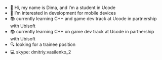 ###
- 👋  Hi, my name is Dima, and I’m a student in Ucode
 - 👀  I’m interested in development for mobile devices
 -  :books: currently learning C++ and game dev track at Ucode in partnership with Ubisoft
 -  :books: currently learning C++ on game dev track at Ucode in partnership with Ubisoft
 - :mag: looking for a trainee position
 - :computer: skype: dmitriy.vasilenko_2
<!--
